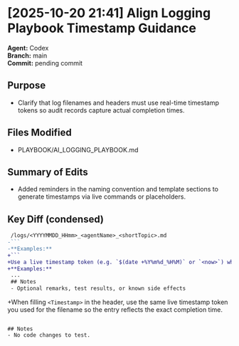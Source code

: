 # [2025-10-20 21:41] Align Logging Playbook Timestamp Guidance

**Agent:** Codex  
**Branch:** main  
**Commit:** pending commit  

## Purpose
- Clarify that log filenames and headers must use real-time timestamp tokens so audit records capture actual completion times.

## Files Modified
- PLAYBOOK/AI_LOGGING_PLAYBOOK.md

## Summary of Edits
- Added reminders in the naming convention and template sections to generate timestamps via live commands or placeholders.

## Key Diff (condensed)
```diff
 /logs/<YYYYMMDD_HHmm>_<agentName>_<shortTopic>.md
-```
-**Examples:**
+```
+Use a live timestamp token (e.g. `$(date +%Y%m%d_%H%M)` or `<now>`) when generating the filename so the recorded time matches when the work completes.
+**Examples:**
 ...
 ## Notes
 - Optional remarks, test results, or known side effects
 ```
+When filling `<Timestamp>` in the header, use the same live timestamp token you used for the filename so the entry reflects the exact completion time.
```

## Notes
- No code changes to test.
